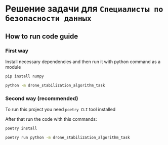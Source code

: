 # Решение задачи для `Специалисты по безопасности данных`

## How to run code guide

### First way

Install necessary dependencies and then run it with python command as a module

```bash
pip install numpy

python -m drone_stabilization_algorithm_task
```

### Second way (recommended)

To run this project you need `poetry CLI` tool installed

After that run the code with this commands:

```bash
poetry install

poetry run python -m drone_stabilization_algorithm_task
```
